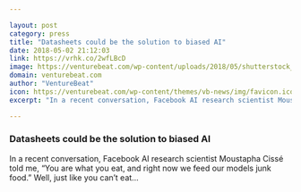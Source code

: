 ```yaml
---

layout: post
category: press
title: "Datasheets could be the solution to biased AI"
date: 2018-05-02 21:12:03
link: https://vrhk.co/2wfLBcD
image: https://venturebeat.com/wp-content/uploads/2018/05/shutterstock_771480475-e1525234704994.jpg?fit=1200%2C675&strip=all
domain: venturebeat.com
author: "VentureBeat"
icon: https://venturebeat.com/wp-content/themes/vb-news/img/favicon.ico
excerpt: "In a recent conversation, Facebook AI research scientist Moustapha Cissé told me, “You are what you eat, and right now we feed our models junk food.” Well, just like you can’t eat…"

---
```


### Datasheets could be the solution to biased AI

In a recent conversation, Facebook AI research scientist Moustapha Cissé told me, “You are what you eat, and right now we feed our models junk food.” Well, just like you can’t eat…